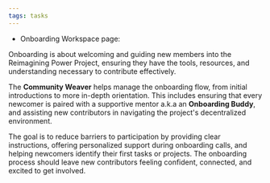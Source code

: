 ```yaml
---
tags: tasks
---
```

- Onboarding Workspace page:  

Onboarding is about welcoming and guiding new members into the Reimagining Power Project, ensuring they have the tools, resources, and understanding necessary to contribute effectively. 

The **Community Weaver** helps manage the onboarding flow, from initial introductions to more in-depth orientation. This includes ensuring that every newcomer is paired with a supportive mentor a.k.a an **Onboarding Buddy**, and assisting new contributors in navigating the project's decentralized environment. 

The goal is to reduce barriers to participation by providing clear instructions, offering personalized support during onboarding calls, and helping newcomers identify their first tasks or projects. The onboarding process should leave new contributors feeling confident, connected, and excited to get involved.